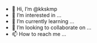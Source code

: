 - 👋 Hi, I’m @kkskmp
- 👀 I’m interested in ...
- 🌱 I’m currently learning ...
- 💞️ I’m looking to collaborate on ...
- 📫 How to reach me ...

<!---
kkskmp/kkskmp is a ✨ special ✨ repository because its `README.md` (this file) appears on your GitHub profile.
You can click the Preview link to take a look at your changes.
--->
